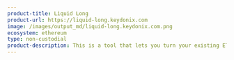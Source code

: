 ```yaml
---
product-title: Liquid Long
product-url: https://liquid-long.keydonix.com
image: /images/output_md/liquid-long.keydonix.com.png
ecosystem: ethereum
type: non-custodial
product-description: This is a tool that lets you turn your existing ETH into a leveraged ETH position against USD in a single transaction for a small fee.
---
```

